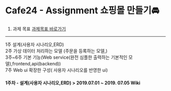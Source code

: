 # Cafe24 - Assignment 쇼핑몰 만들기🚘

1. 과제 목표 [과제목표 바로가기](https://github.com/2BSJ/Cafe24-assignment1/blob/master/Shoppingmall-usecase/goal.md)

---
1주 설계(사용자 시나리오,ERD)  
2주 가상 데이터 처리하는 모델 (주문을 등록하는 모델,)  
3주~6주 기본 기능(Web service(완전 심플한 출력하는 기본적인 모델),frontend,api(backend))  
7주 Web ui 확장한 구성( 사용자 시나리오를 반영한 ui)  

#### 1주차 - 설계(사용자 시나리오,ERD) > 2019.07.01 ~ 2019. 07.05 Wiki 
